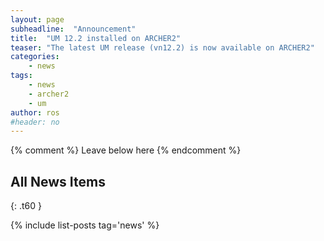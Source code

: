 ```yaml
---
layout: page
subheadline:  "Announcement"
title:  "UM 12.2 installed on ARCHER2"
teaser: "The latest UM release (vn12.2) is now available on ARCHER2"
categories:
    - news
tags:
    - news
    - archer2
    - um
author: ros
#header: no
---
```


{% comment %} Leave below here {% endcomment %}
## All News Items
{: .t60 }

{% include list-posts tag='news' %}
